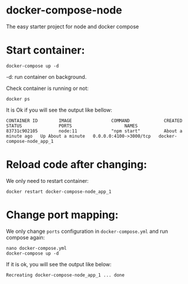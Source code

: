 # docker-compose-node

The easy starter project for node and docker compose

# Start container:

```
docker-compose up -d
```

-d: run container on background.

Check container is running or not:

```
docker ps
```

It is Ok if you will see the output like bellow:
```
CONTAINER ID        IMAGE               COMMAND             CREATED              STATUS              PORTS                    NAMES
83731c902105        node:11             "npm start"         About a minute ago   Up About a minute   0.0.0.0:4100->3000/tcp   docker-compose-node_app_1
```

# Reload code after changing: 

We only need to restart container:

```
docker restart docker-compose-node_app_1

```

# Change port mapping:

We only change `ports` configuration in `docker-compose.yml` and run compose again:

```
nano docker-compose.yml
docker-compose up -d
```

If it is ok, you will see the output like below:

```
Recreating docker-compose-node_app_1 ... done
```
